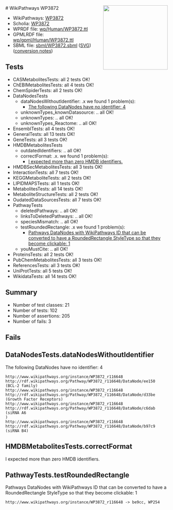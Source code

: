 <img style="float: right; width: 200px" src="../logo.png" />
# WikiPathways WP3872

* WikiPathways: [WP3872](https://identifiers.org/wikipathways:WP3872)
* Scholia: [WP3872](https://scholia.toolforge.org/wikipathways/WP3872)
* WPRDF file: [wp/Human/WP3872.ttl](../wp/Human/WP3872.ttl)
* GPMLRDF file: [wp/gpml/Human/WP3872.ttl](../wp/gpml/Human/WP3872.ttl)
* SBML file: [sbml/WP3872.sbml](../sbml/WP3872.sbml) ([SVG](../sbml/WP3872.svg)) ([conversion notes](../sbml/WP3872.txt))

## Tests
* CASMetabolitesTests: all 2 tests OK!
* ChEBIMetabolitesTests: all 4 tests OK!
* ChemSpiderTests: all 2 tests OK!
* DataNodesTests
    * dataNodesWithoutIdentifier: .x we found 1 problem(s):
        * [The following DataNodes have no identifier: 4](#d2d32fa3)
    * unknownTypes_knownDatasource: .. all OK!
    * unknownTypes: .. all OK!
    * unknownTypes_Reactome: .. all OK!
* EnsemblTests: all 4 tests OK!
* GeneralTests: all 13 tests OK!
* GeneTests: all 3 tests OK!
* HMDBMetabolitesTests
    * outdatedIdentifiers: .. all OK!
    * correctFormat: .x. we found 1 problem(s):
        * [I expected more than zero HMDB identifiers.](#ad154c1e)
* HMDBSecMetabolitesTests: all 3 tests OK!
* InteractionTests: all 7 tests OK!
* KEGGMetaboliteTests: all 2 tests OK!
* LIPIDMAPSTests: all 1 tests OK!
* MetabolitesTests: all 14 tests OK!
* MetaboliteStructureTests: all 2 tests OK!
* OudatedDataSourcesTests: all 7 tests OK!
* PathwayTests
    * deletedPathways: .. all OK!
    * linksToDeletedPathways: .. all OK!
    * speciesMismatch: .. all OK!
    * testRoundedRectangle: .x we found 1 problem(s):
        * [Pathways DataNodes with WikiPathways ID that can be converted to have a RoundedRectangle StyleType so that they become clickable: 1](#9fbad3cb)
    * youMustCite: .. all OK!
* ProteinsTests: all 2 tests OK!
* PubChemMetabolitesTests: all 3 tests OK!
* ReferencesTests: all 3 tests OK!
* UniProtTests: all 5 tests OK!
* WikidataTests: all 14 tests OK!


## Summary

* Number of test classes: 21
* Number of tests: 102
* Number of assertions: 205
* Number of fails: 3

## Fails

<a name="d2d32fa3" />

## DataNodesTests.dataNodesWithoutIdentifier

The following DataNodes have no identifier: 4
```
http://www.wikipathways.org/instance/WP3872_r116648 http://rdf.wikipathways.org/Pathway/WP3872_r116648/DataNode/ee150 (BCL-2 family)
http://www.wikipathways.org/instance/WP3872_r116648 http://rdf.wikipathways.org/Pathway/WP3872_r116648/DataNode/d33be (Growth Factor Receptors)
http://www.wikipathways.org/instance/WP3872_r116648 http://rdf.wikipathways.org/Pathway/WP3872_r116648/DataNode/c6dab (siRNA A6
)
http://www.wikipathways.org/instance/WP3872_r116648 http://rdf.wikipathways.org/Pathway/WP3872_r116648/DataNode/b97c9 (siRNA B4)
```

<a name="ad154c1e" />

## HMDBMetabolitesTests.correctFormat

I expected more than zero HMDB identifiers.
<a name="9fbad3cb" />

## PathwayTests.testRoundedRectangle

Pathways DataNodes with WikiPathways ID that can be converted to have a RoundedRectangle StyleType so that they become clickable: 1
```
http://www.wikipathways.org/instance/WP3872_r116648 -> be9cc, WP254
 ```

